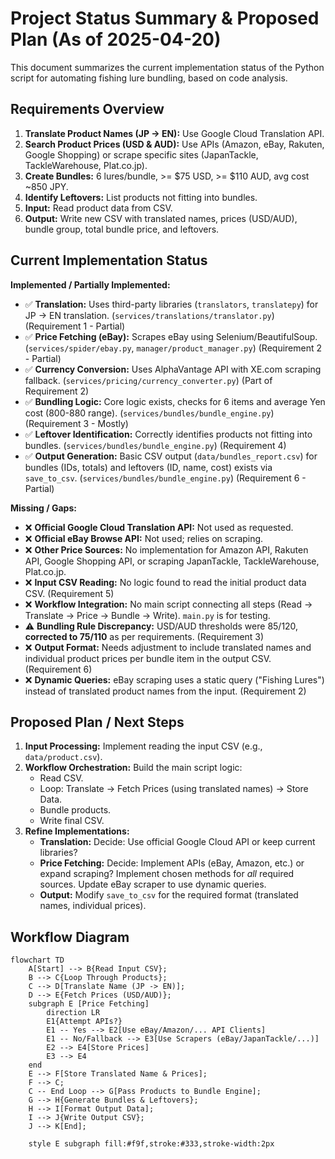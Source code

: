 # Project Status Summary & Proposed Plan (As of 2025-04-20)

This document summarizes the current implementation status of the Python script for automating fishing lure bundling, based on code analysis.

## Requirements Overview

1.  **Translate Product Names (JP -> EN):** Use Google Cloud Translation API.
2.  **Search Product Prices (USD & AUD):** Use APIs (Amazon, eBay, Rakuten, Google Shopping) or scrape specific sites (JapanTackle, TackleWarehouse, Plat.co.jp).
3.  **Create Bundles:** 6 lures/bundle, >= $75 USD, >= $110 AUD, avg cost ~850 JPY.
4.  **Identify Leftovers:** List products not fitting into bundles.
5.  **Input:** Read product data from CSV.
6.  **Output:** Write new CSV with translated names, prices (USD/AUD), bundle group, total bundle price, and leftovers.

## Current Implementation Status

**Implemented / Partially Implemented:**

*   ✅ **Translation:** Uses third-party libraries (`translators`, `translatepy`) for JP -> EN translation. (`services/translations/translator.py`) (Requirement 1 - Partial)
*   ✅ **Price Fetching (eBay):** Scrapes eBay using Selenium/BeautifulSoup. (`services/spider/ebay.py`, `manager/product_manager.py`) (Requirement 2 - Partial)
*   ✅ **Currency Conversion:** Uses AlphaVantage API with XE.com scraping fallback. (`services/pricing/currency_converter.py`) (Part of Requirement 2)
*   ✅ **Bundling Logic:** Core logic exists, checks for 6 items and average Yen cost (800-880 range). (`services/bundles/bundle_engine.py`) (Requirement 3 - Mostly)
*   ✅ **Leftover Identification:** Correctly identifies products not fitting into bundles. (`services/bundles/bundle_engine.py`) (Requirement 4)
*   ✅ **Output Generation:** Basic CSV output (`data/bundles_report.csv`) for bundles (IDs, totals) and leftovers (ID, name, cost) exists via `save_to_csv`. (`services/bundles/bundle_engine.py`) (Requirement 6 - Partial)

**Missing / Gaps:**

*   ❌ **Official Google Cloud Translation API:** Not used as requested.
*   ❌ **Official eBay Browse API:** Not used; relies on scraping.
*   ❌ **Other Price Sources:** No implementation for Amazon API, Rakuten API, Google Shopping API, or scraping JapanTackle, TackleWarehouse, Plat.co.jp.
*   ❌ **Input CSV Reading:** No logic found to read the initial product data CSV. (Requirement 5)
*   ❌ **Workflow Integration:** No main script connecting all steps (Read -> Translate -> Price -> Bundle -> Write). `main.py` is for testing.
*   ⚠️ **Bundling Rule Discrepancy:** USD/AUD thresholds were $85/$120, **corrected to $75/$110** as per requirements. (Requirement 3)
*   ❌ **Output Format:** Needs adjustment to include translated names and individual product prices per bundle item in the output CSV. (Requirement 6)
*   ❌ **Dynamic Queries:** eBay scraping uses a static query ("Fishing Lures") instead of translated product names from the input. (Requirement 2)

## Proposed Plan / Next Steps

1.  **Input Processing:** Implement reading the input CSV (e.g., `data/product.csv`).
2.  **Workflow Orchestration:** Build the main script logic:
    *   Read CSV.
    *   Loop: Translate -> Fetch Prices (using translated names) -> Store Data.
    *   Bundle products.
    *   Write final CSV.
3.  **Refine Implementations:**
    *   **Translation:** Decide: Use official Google Cloud API or keep current libraries?
    *   **Price Fetching:** Decide: Implement APIs (eBay, Amazon, etc.) or expand scraping? Implement chosen methods for *all* required sources. Update eBay scraper to use dynamic queries.
    *   **Output:** Modify `save_to_csv` for the required format (translated names, individual prices).

## Workflow Diagram

```mermaid
flowchart TD
    A[Start] --> B{Read Input CSV};
    B --> C{Loop Through Products};
    C --> D[Translate Name (JP -> EN)];
    D --> E{Fetch Prices (USD/AUD)};
    subgraph E [Price Fetching]
        direction LR
        E1{Attempt APIs?}
        E1 -- Yes --> E2[Use eBay/Amazon/... API Clients]
        E1 -- No/Fallback --> E3[Use Scrapers (eBay/JapanTackle/...)]
        E2 --> E4[Store Prices]
        E3 --> E4
    end
    E --> F[Store Translated Name & Prices];
    F --> C;
    C -- End Loop --> G[Pass Products to Bundle Engine];
    G --> H{Generate Bundles & Leftovers};
    H --> I[Format Output Data];
    I --> J{Write Output CSV};
    J --> K[End];

    style E subgraph fill:#f9f,stroke:#333,stroke-width:2px

